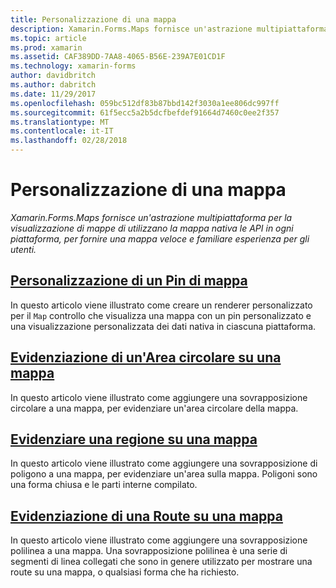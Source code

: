 ```yaml
---
title: Personalizzazione di una mappa
description: Xamarin.Forms.Maps fornisce un'astrazione multipiattaforma per la visualizzazione di mappe di utilizzano la mappa nativa le API in ogni piattaforma, per fornire una mappa veloce e familiare esperienza per gli utenti.
ms.topic: article
ms.prod: xamarin
ms.assetid: CAF389DD-7AA8-4065-B56E-239A7E01CD1F
ms.technology: xamarin-forms
author: davidbritch
ms.author: dabritch
ms.date: 11/29/2017
ms.openlocfilehash: 059bc512df83b87bbd142f3030a1ee806dc997ff
ms.sourcegitcommit: 61f5ecc5a2b5dcfbefdef91664d7460c0ee2f357
ms.translationtype: MT
ms.contentlocale: it-IT
ms.lasthandoff: 02/28/2018
---
```

# <a name="customizing-a-map"></a>Personalizzazione di una mappa

_Xamarin.Forms.Maps fornisce un'astrazione multipiattaforma per la visualizzazione di mappe di utilizzano la mappa nativa le API in ogni piattaforma, per fornire una mappa veloce e familiare esperienza per gli utenti._

## <a name="customizing-a-map-pincustomized-pinmd"></a>[Personalizzazione di un Pin di mappa](customized-pin.md)

In questo articolo viene illustrato come creare un renderer personalizzato per il `Map` controllo che visualizza una mappa con un pin personalizzato e una visualizzazione personalizzata dei dati nativa in ciascuna piattaforma.

## <a name="highlighting-a-circular-area-on-a-mapcircle-map-overlaymd"></a>[Evidenziazione di un'Area circolare su una mappa](circle-map-overlay.md)

In questo articolo viene illustrato come aggiungere una sovrapposizione circolare a una mappa, per evidenziare un'area circolare della mappa.

## <a name="highlighting-a-region-on-a-mappolygon-map-overlaymd"></a>[Evidenziare una regione su una mappa](polygon-map-overlay.md)

In questo articolo viene illustrato come aggiungere una sovrapposizione di poligono a una mappa, per evidenziare un'area sulla mappa. Poligoni sono una forma chiusa e le parti interne compilato.

## <a name="highlighting-a-route-on-a-mappolyline-map-overlaymd"></a>[Evidenziazione di una Route su una mappa](polyline-map-overlay.md)

In questo articolo viene illustrato come aggiungere una sovrapposizione polilinea a una mappa. Una sovrapposizione polilinea è una serie di segmenti di linea collegati che sono in genere utilizzato per mostrare una route su una mappa, o qualsiasi forma che ha richiesto.
